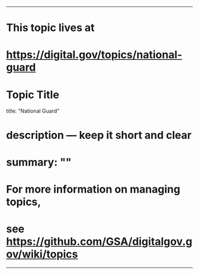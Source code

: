 
---
# This topic lives at
# https://digital.gov/topics/national-guard

# Topic Title
title: "National Guard"

# description — keep it short and clear
# summary: ""


# For more information on managing topics,
# see https://github.com/GSA/digitalgov.gov/wiki/topics
---